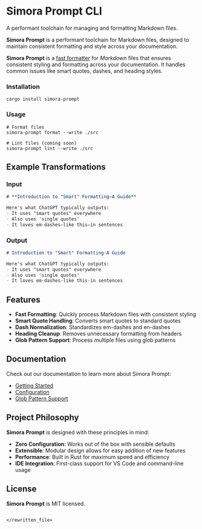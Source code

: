 # Simora Prompt CLI

A performant toolchain for managing and formatting Markdown files.

**Simora Prompt** is a performant toolchain for Markdown files, designed to maintain consistent formatting and style across your documentation.

**Simora Prompt** is a [fast formatter](#) for _Markdown_ files that ensures consistent styling and formatting across your documentation. It handles common issues like smart quotes, dashes, and heading styles.

### Installation

```shell
cargo install simora-prompt
```

### Usage

```shell
# Format files
simora-prompt format --write ./src

# Lint files (coming soon)
simora-prompt lint --write ./src
```

## Example Transformations

### Input

```markdown
# **Introduction to "Smart" Formatting—A Guide**

Here's what ChatGPT typically outputs:
- It uses "smart quotes" everywhere
- Also uses 'single quotes'
- It loves em-dashes—like this—in sentences
```

### Output

```markdown
# Introduction to "Smart" Formatting-A Guide

Here's what ChatGPT typically outputs:
- It uses "smart quotes" everywhere
- Also uses 'single quotes'
- It loves em-dashes-like this-in sentences
```

## Features

- **Fast Formatting**: Quickly process Markdown files with consistent styling
- **Smart Quote Handling**: Converts smart quotes to standard quotes
- **Dash Normalization**: Standardizes em-dashes and en-dashes
- **Heading Cleanup**: Removes unnecessary formatting from headers
- **Glob Pattern Support**: Process multiple files using glob patterns

## Documentation

Check out our documentation to learn more about Simora Prompt:

- [Getting Started](./docs/getting-started.md)
- [Configuration](./docs/configuration.md)
- [Glob Pattern Support](./docs/globby.md)

## Project Philosophy

**Simora Prompt** is designed with these principles in mind:

- **Zero Configuration**: Works out of the box with sensible defaults
- **Extensible**: Modular design allows for easy addition of new features
- **Performance**: Built in Rust for maximum speed and efficiency
- **IDE Integration**: First-class support for VS Code and command-line usage

## License

**Simora Prompt** is MIT licensed.
```

</rewritten_file>
